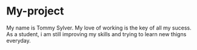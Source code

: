 # My-project
My name is Tommy Sylver.
My love of working is the key of all my sucess. As a student, i am still improving my skills and trying to learn new thigns everyday. 
